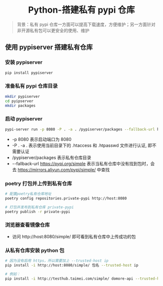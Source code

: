 # <center>Python-搭建私有 pypi 仓库

> 背景：私有 pypi 仓库一方面可以提高下载速度，方便维护；另一方面针对非开源私有包可以更安全的使用、维护

## 使用 pypiserver 搭建私有仓库

### 安装 pypiserver

```bash
pip install pypiserver
```

### 准备私有 pypi 仓库目录

```bash
mkdir pypiserver
cd pyipserver
mkdir packages
```

### 启动 pypiserver

```bash
pypi-server run -p 8080 -P . -a . /pypiserver/packages --fallback-url https://mirrors.aliyun.com/pypi/simple/
```

* -p 8080 表示启动端口为 8080
* -P . -a . 表示使用当前目录下的 .htaccess 和 .htpasswd 文件进行认证, 即不需要认证
* /pypiserver/packages 表示私有仓库目录
* --fallback-url https://pypi.org/simple 表示当私有仓库中没有找到包时，会去 https://mirrors.aliyun.com/pypi/simple/ 中查找

### poetry 打包并上传到私有仓库

```bash
# 配置poetry私有仓库地址
poetry config repositories.private-pypi http://host:8080

# 打包并发布到私有仓库 private-pypi
poetry publish -r private-pypi

```

### 浏览器查看镜像仓库

* 访问 http://host:8080/simple/ 即可看到私有仓库中上传成功的包

### 从私有仓库安装 python 包

```bash
# 因为没有启用 https，所以需要加上 --trusted-host ip
pip install -i http://host:8080/simple/ 包名 --trusted-host ip

# 例如：
pip install -i http://testhub.taimei.com/simple/ domore-api --trusted-host testhub.taimei.com
```